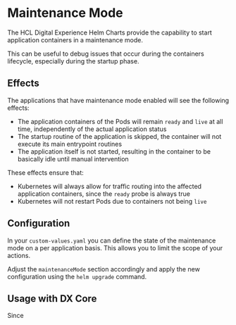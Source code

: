 # Maintenance Mode

The HCL Digital Experience Helm Charts provide the capability to start application containers in a maintenance mode.

This can be useful to debug issues that occur during the containers lifecycle, especially during the startup phase.

## Effects

The applications that have maintenance mode enabled will see the following effects:

- The application containers of the Pods will remain `ready` and `live` at all time, independently of the actual application status
- The startup routine of the application is skipped, the container will not execute its main entrypoint routines
- The application itself is not started, resulting in the container to be basically idle until manual intervention

These effects ensure that:

- Kubernetes will always allow for traffic routing into the affected application containers, since the `ready` probe is always true
- Kubernetes will not restart Pods due to containers not being `live`

## Configuration

In your `custom-values.yaml` you can define the state of the maintenance mode on a per application basis. This allows you to limit the scope of your actions.

Adjust the `maintenanceMode` section accordingly and apply the new configuration using the `helm upgrade` command.

## Usage with DX Core

Since 